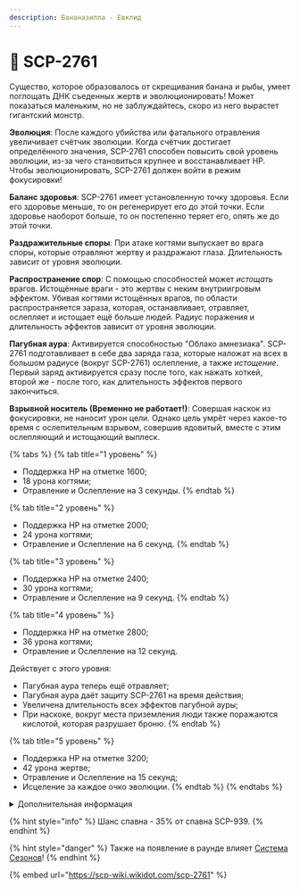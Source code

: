 ```yaml
---
description: Бананазилла - Евклид
---
```


# 🍌 SCP-2761

Существо, которое образовалось от скрещивания банана и рыбы, умеет поглощать ДНК съеденных жертв и эволюционировать! Может показаться маленьким, но не заблуждайтесь, скоро из него вырастет гигантский монстр.

**Эволюция**: После каждого убийства или фатального отравления увеличивает счётчик эволюции. Когда счётчик достигает определённого значения, SCP-2761 способен повысить свой уровень эволюции, из-за чего становиться крупнее и восстанавливает HP. Чтобы эволюционировать, SCP-2761 должен войти в режим фокусировки!

**Баланс здоровья**: SCP-2761 имеет установленную точку здоровья. Если его здоровье меньше, то он регенерирует его до этой точки. Если здоровье наоборот больше, то он постепенно теряет его, опять же до этой точки.

**Раздражительные споры**: При атаке когтями выпускает во врага споры, которые отравляют жертву и раздражают глаза. Длительность зависит от уровня эволюции.

**Распространение спор**: С помощью способностей может _истощать_ врагов. Истощённые враги - это жертвы с неким внутриигровым эффектом. Убивая когтями истощённых врагов, по области распространяется зараза, которая, останавливает, отравляет, ослепляет и истощает ещё больше людей. Радиус поражения и длительность эффектов зависит от уровня эволюции.

**Пагубная аура**: Активируется способностью "Облако амнезиака". SCP-2761 подготавливает в себе два заряда газа, которые наложат на всех в большом радиусе (вокруг SCP-2761) ослепление, а также _истощение_.\
Первый заряд активируется сразу после того, как нажать хоткей, второй же - после того, как длительность эффектов первого закончиться.

**Взрывной носитель (Временно не работает!)**: Совершая наскок из фокусировки, не наносит урон цели. Однако цель умрёт через какое-то время с ослепительным взрывом, совершив ядовитый, вместе с этим ослепляющий и истощающий выплеск.

{% tabs %}
{% tab title="1 уровень" %}
* Поддержка HP на отметке 1600;
* 18 урона когтями;
* Отравление и Ослепление на 3 секунды.
{% endtab %}

{% tab title="2 уровень" %}
* Поддержка HP на отметке 2000;
* 24 урона когтями;
* Отравление и Ослепление на 6 секунд.
{% endtab %}

{% tab title="3 уровень" %}
* Поддержка HP на отметке 2400;
* 30 урона когтями;
* Отравление и Ослепление на 9 секунд.
{% endtab %}

{% tab title="4 уровень" %}
* Поддержка HP на отметке 2800;
* 36 урона когтями;
* Отравление и Ослепление на 12 секунд.

Действует с этого уровня:

* Пагубная аура теперь ещë отравляет;
* Пагубная аура даёт защиту SCP-2761 на время действия;
* Увеличена длительность всех эффектов пагубной ауры;
* При наскоке, вокруг места приземления люди также поражаются кислотой, которая разрушает броню.
{% endtab %}

{% tab title="5 уровень" %}
* Поддержка HP на отметке 3200;
* 42 урона жертве;
* Отравление и Ослепление на 15 секунд;
* Исцеление за каждое очко эволюции.
{% endtab %}
{% endtabs %}

<details>

<summary>Дополнительная информация</summary>

* **Класс**: SCP-939
* **Роль в команде в начале**: Саппорт
* **Роль в команде в конце**: Танк

</details>

{% hint style="info" %}
Шанс спавна - 35% от спавна SCP-939.
{% endhint %}

{% hint style="danger" %}
Также на появление в раунде влияет [Система Сезонов](../../server-systems/seasons-system.md)!
{% endhint %}

{% embed url="https://scp-wiki.wikidot.com/scp-2761" %}
